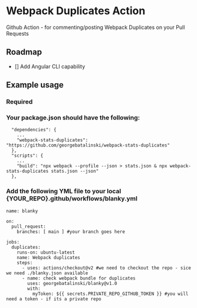 # Webpack Duplicates Action

Github Action - for commenting/posting Webpack Duplicates on your Pull Requests

## Roadmap
- [] Add Angular CLI capability

## Example usage


### Required
### Your package.json should have the following: 
```
  "dependencies": {
    ...
    "webpack-stats-duplicates": "https://github.com/georgebatalinski/webpack-stats-duplicates"
  },
  "scripts": {
    ...
    "build": "npx webpack --profile --json > stats.json & npx webpack-stats-duplicates stats.json --json"
  },
```

### Add the following YML file to your local {YOUR_REPO}.github/workflows/blanky.yml

```
name: blanky 

on:
  pull_request:
    branches: [ main ] #your branch goes here

jobs:
  duplicates:
    runs-on: ubuntu-latest
    name: Webpack duplicates
    steps:
      - uses: actions/checkout@v2 #we need to checkout the repo - sice we need ./blanky.json available 
      - name: check webpack bundle for duplicates
        uses: georgebatalinski/blanky@v1.0
        with:
          myToken: ${{ secrets.PRIVATE_REPO_GITHUB_TOKEN }} #you will need a token - if its a private repo 
```

